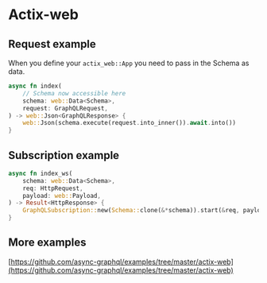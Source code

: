 # Actix-web

## Request example

When you define your `actix_web::App` you need to pass in the Schema as data.

```rust
async fn index(
    // Schema now accessible here
    schema: web::Data<Schema>,
    request: GraphQLRequest,
) -> web::Json<GraphQLResponse> {
    web::Json(schema.execute(request.into_inner()).await.into())
}
```

## Subscription example

```rust
async fn index_ws(
    schema: web::Data<Schema>,
    req: HttpRequest,
    payload: web::Payload,
) -> Result<HttpResponse> {
    GraphQLSubscription::new(Schema::clone(&*schema)).start(&req, payload)
}
```

## More examples

[https://github.com/async-graphql/examples/tree/master/actix-web](https://github.com/async-graphql/examples/tree/master/actix-web)
